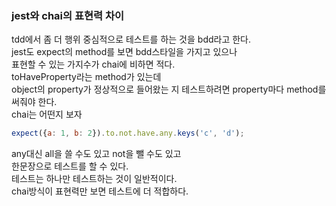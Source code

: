 ### jest와 chai의 표현력 차이<br>
tdd에서 좀 더 행위 중심적으로 테스트를 하는 것을 bdd라고 한다.<br>
jest도 expect의 method를 보면 bdd스타일을 가지고 있으나<br>
표현할 수 있는 가지수가 chai에 비하면 적다.<br>
toHaveProperty라는 method가 있는데<br>
object의 property가 정상적으로 들어왔는 지 테스트하려면 property마다 method를 써줘야 한다.<br>
chai는 어떤지 보자<br>
```javascript
expect({a: 1, b: 2}).to.not.have.any.keys('c', 'd');
```
any대신 all을 쓸 수도 있고 not을 뺄 수도 있고<br>
한문장으로 테스트를 할 수 있다.<br>
테스트는 하나만 테스트하는 것이 일반적이다.<br>
chai방식이 표현력만 보면 테스트에 더 적합하다.<br>
